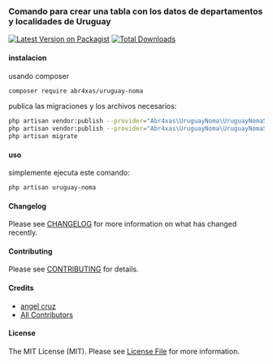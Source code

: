### Comando para crear una tabla con los datos de departamentos y localidades de Uruguay

[![Latest Version on Packagist](https://img.shields.io/packagist/v/abr4xas/uruguay-noma.svg?style=flat-square)](https://packagist.org/packages/abr4xas/uruguay-noma)
[![Total Downloads](https://img.shields.io/packagist/dt/abr4xas/uruguay-noma.svg?style=flat-square)](https://packagist.org/packages/abr4xas/uruguay-noma)



#### instalacion

usando composer

```bash
composer require abr4xas/uruguay-noma
```

publica las migraciones y los archivos necesarios:

```bash
php artisan vendor:publish --provider="Abr4xas\UruguayNoma\UruguayNomaServiceProvider" --tag="csv"
php artisan vendor:publish --provider="Abr4xas\UruguayNoma\UruguayNomaServiceProvider" --tag="migrations"
php artisan migrate
```

#### uso

simplemente ejecuta este comando:

```bash
php artisan uruguay-noma
```

#### Changelog

Please see [CHANGELOG](CHANGELOG.md) for more information on what has changed recently.

#### Contributing

Please see [CONTRIBUTING](CONTRIBUTING.md) for details.

#### Credits

- [angel cruz](https://github.com/abr4xas)
- [All Contributors](../../contributors)

#### License

The MIT License (MIT). Please see [License File](LICENSE.md) for more information.
